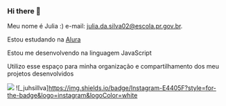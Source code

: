 ### Hi there 👋

Meu nome é Julia :)
e-mail: julia.da.silva02@escola.pr.gov.br.

Estou estudando na [Alura](https://www.alura.com.br)

Estou me desenvolvendo na linguagem JavaScript

Utilizo esse espaço para minha organização e compartilhamento dos meu projetos desenvolvidos


![](https://media.tenor.com/NQfq1liFH-8AAAAd/byuntear-sad.gif)
![_juhsillva]https://img.shields.io/badge/Instagram-E4405F?style=for-the-badge&logo=instagram&logoColor=white
